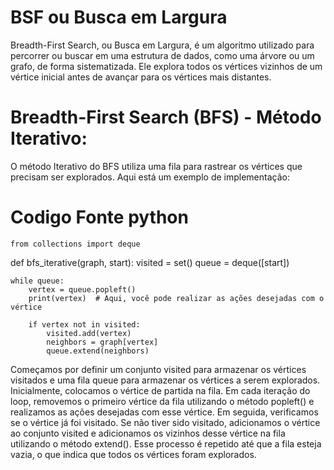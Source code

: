 # BSF ou Busca em Largura
Breadth-First Search, ou Busca em Largura, é um algoritmo utilizado para percorrer ou buscar em uma estrutura de dados, como uma árvore ou um grafo, de forma sistematizada. Ele explora todos os vértices vizinhos de um vértice inicial antes de avançar para os vértices mais distantes.

# Breadth-First Search (BFS) - Método Iterativo:
O método Iterativo do BFS utiliza uma fila para rastrear os vértices que precisam ser explorados. Aqui está um exemplo de implementação:

# Codigo Fonte python
    from collections import deque

def bfs_iterative(graph, start):
    visited = set()
    queue = deque([start])

    while queue:
        vertex = queue.popleft()
        print(vertex)  # Aqui, você pode realizar as ações desejadas com o vértice

        if vertex not in visited:
            visited.add(vertex)
            neighbors = graph[vertex]
            queue.extend(neighbors)

Começamos por definir um conjunto visited para armazenar os vértices visitados e uma fila queue para armazenar os vértices a serem explorados. Inicialmente, colocamos o vértice de partida na fila. Em cada iteração do loop, removemos o primeiro vértice da fila utilizando o método popleft() e realizamos as ações desejadas com esse vértice. Em seguida, verificamos se o vértice já foi visitado. Se não tiver sido visitado, adicionamos o vértice ao conjunto visited e adicionamos os vizinhos desse vértice na fila utilizando o método extend(). Esse processo é repetido até que a fila esteja vazia, o que indica que todos os vértices foram explorados.